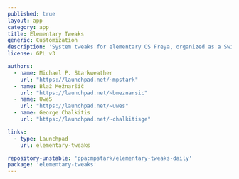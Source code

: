 ```yaml
---
published: true
layout: app
category: app
title: Elementary Tweaks
generic: Customization
description: 'System tweaks for elementary OS Freya, organized as a Switchboard plugin.'
license: GPL v3

authors: 
  - name: Michael P. Starkweather
    url: "https://launchpad.net/~mpstark"
  - name: Blaž Mežnaršič
    url: "https://launchpad.net/~bmeznarsic"
  - name: UweS
    url: "https://launchpad.net/~uwes"
  - name: George Chalkitis
    url: "https://launchpad.net/~chalkitisge"

links:
  - type: Launchpad
    url: elementary-tweaks

repository-unstable: 'ppa:mpstark/elementary-tweaks-daily'
package: 'elementary-tweaks'
---
```


